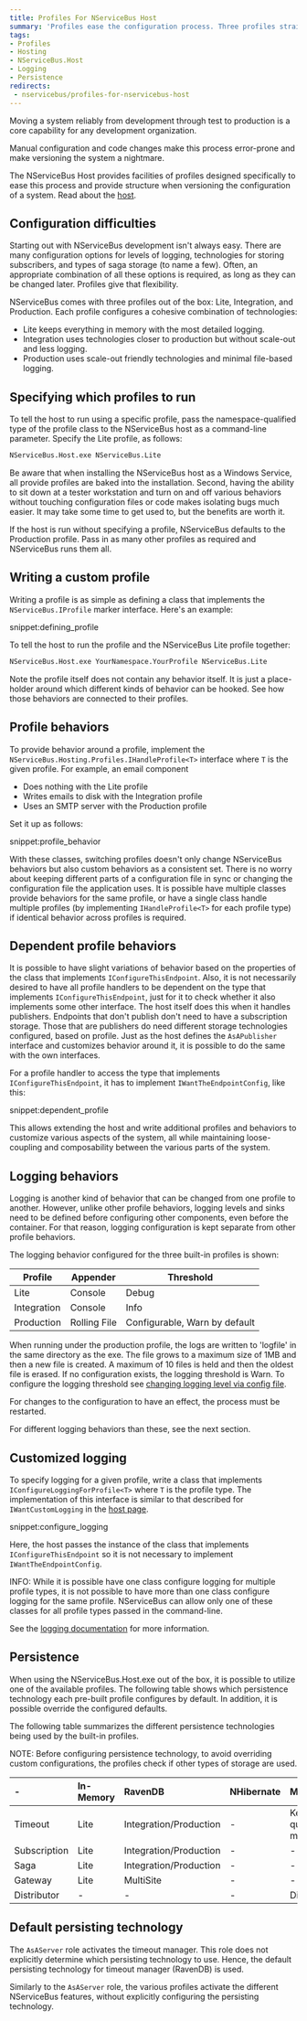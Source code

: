 ```yaml
---
title: Profiles For NServiceBus Host
summary: 'Profiles ease the configuration process. Three profiles straight from the box: Lite, Integration, and Production.'
tags:
- Profiles
- Hosting
- NServiceBus.Host
- Logging
- Persistence
redirects:
 - nservicebus/profiles-for-nservicebus-host
---
```


Moving a system reliably from development through test to production is a core capability for any development organization.

Manual configuration and code changes make this process error-prone and make versioning the system a nightmare.

The NServiceBus Host provides facilities of profiles designed specifically to ease this process and provide structure when versioning the configuration of a system. Read about the [host](/nservicebus/hosting/nservicebus-host/).


## Configuration difficulties

Starting out with NServiceBus development isn't always easy. There are many configuration options for levels of logging, technologies for storing subscribers, and types of saga storage (to name a few). Often, an appropriate combination of all these options is required, as long as they can be changed later. Profiles give that flexibility.

NServiceBus comes with three profiles out of the box: Lite, Integration, and Production. Each profile configures a cohesive combination of technologies:

 * Lite keeps everything in memory with the most detailed logging.
 * Integration uses technologies closer to production but without scale-out and less logging.
 * Production uses scale-out friendly technologies and minimal file-based logging.


## Specifying which profiles to run

To tell the host to run using a specific profile, pass the namespace-qualified type of the profile class to the NServiceBus host as a command-line parameter. Specify the Lite profile, as follows:

```cmd
NServiceBus.Host.exe NServiceBus.Lite
```

Be aware that when installing the NServiceBus host as a Windows Service, all provide profiles are baked into the installation. Second, having the ability to sit down at a tester workstation and turn on and off various behaviors without touching configuration files or code makes isolating bugs much easier. It may take some time to get used to, but the benefits are worth it.

If the host is run without specifying a profile, NServiceBus defaults to the Production profile. Pass in as many other profiles as required and NServiceBus runs them all.


## Writing a custom profile

Writing a profile is as simple as defining a class that implements the `NServiceBus.IProfile` marker interface. Here's an example:

snippet:defining_profile

To tell the host to run the profile and the NServiceBus Lite profile together:

```cmd
NServiceBus.Host.exe YourNamespace.YourProfile NServiceBus.Lite
```

Note the profile itself does not contain any behavior itself. It is just a place-holder around which different kinds of behavior can be hooked. See how those behaviors are connected to their profiles.


## Profile behaviors

To provide behavior around a profile, implement the `NServiceBus.Hosting.Profiles.IHandleProfile<T>` interface where `T` is the given profile.
For example, an email component

 * Does nothing with the Lite profile
 * Writes emails to disk with the Integration profile
 * Uses an SMTP server with the Production profile

Set it up as follows:

snippet:profile_behavior

With these classes, switching profiles doesn't only change NServiceBus behaviors but also custom behaviors as a consistent set. There is no worry about keeping different parts of a configuration file in sync or changing the configuration file the application uses. It is possible have multiple classes provide behaviors for the same profile, or have a single class handle multiple profiles (by implementing `IHandleProfile<T>` for each profile type) if identical behavior across profiles is required.


## Dependent profile behaviors

It is possible to have slight variations of behavior based on the properties of the class that implements `IConfigureThisEndpoint`. Also, it is not necessarily desired to have all profile handlers to be dependent on the type that implements `IConfigureThisEndpoint`, just for it to check whether it also implements some other interface. The host itself does this when it handles publishers. Endpoints that don't publish don't need to have a subscription storage. Those that are publishers do need different storage technologies configured, based on profile. Just as the host defines the `AsAPublisher` interface and customizes behavior around it, it is possible to do the same with the own interfaces.

For a profile handler to access the type that implements `IConfigureThisEndpoint`, it has to implement `IWantTheEndpointConfig`, like this:

snippet:dependent_profile

This allows extending the host and write additional profiles and behaviors to customize various aspects of the system, all while maintaining loose-coupling and composability between the various parts of the system.


## Logging behaviors

Logging is another kind of behavior that can be changed from one profile to another. However, unlike other profile behaviors, logging levels and sinks need to be defined before configuring other components, even before the container. For that reason, logging configuration is kept separate from other profile behaviors.

The logging behavior configured for the three built-in profiles is shown:

| Profile     | Appender     | Threshold 
|-------------|--------------|-----
| Lite        | Console      | Debug
| Integration | Console      | Info
| Production  | Rolling File | Configurable, Warn by default

When running under the production profile, the logs are written to 'logfile' in the same directory as the exe. The file grows to a maximum size of 1MB and then a new file is created. A maximum of 10 files is held and then the oldest file is erased. If no configuration exists, the logging threshold is Warn. To configure the logging threshold see [changing logging level via config file](/nservicebus/logging/#logging-levels-changing-the-logging-level-via-app-config).

For changes to the configuration to have an effect, the process must be restarted.

For different logging behaviors than these, see the next section.


## Customized logging

To specify logging for a given profile, write a class that implements `IConfigureLoggingForProfile<T>` where `T` is the profile type. The implementation of this interface is similar to that described for `IWantCustomLogging` in the [host page](/nservicebus/hosting/nservicebus-host/).

snippet:configure_logging

Here, the host passes the instance of the class that implements `IConfigureThisEndpoint` so it is not necessary to implement `IWantTheEndpointConfig`.

INFO: While it is possible have one class configure logging for multiple profile types, it is not possible to have more than one class configure logging for the same profile. NServiceBus can allow only one of these classes for all profile types passed in the command-line.

See the [logging documentation](/nservicebus/logging/) for more information.


## Persistence

When using the NServiceBus.Host.exe out of the box, it is possible to utilize one of the available profiles. The following table shows which persistence technology each pre-built profile configures by default. In addition, it is possible override the configured defaults.

The following table summarizes the different persistence technologies being used by the built-in profiles.

NOTE: Before configuring persistence technology, to avoid overriding custom configurations, the profiles check if other types of storage are used.

|-                                |In-Memory|RavenDB			   |NHibernate   |MSMQ                         |
|:--------------------------------|:--------|:---------------------|:------------|:----------------------------|                                        
|  Timeout                        |Lite     |Integration/Production|-            |Keeps a queue for management |
|  Subscription                   |Lite     |Integration/Production|-            |-                            |
|  Saga                           |Lite     |Integration/Production|-            |-    				           |
|  Gateway                        |Lite     |MultiSite             |-            |-     					   |
|  Distributor                    |- 	    |-                     |-            |Distributor				   |


## Default persisting technology

The `AsAServer` role activates the timeout manager. This role does not explicitly determine which persisting technology to use. Hence, the default persisting technology for timeout manager (RavenDB) is used.

Similarly to the `AsAServer` role, the various profiles activate the different NServiceBus features, without explicitly configuring the persisting technology.
